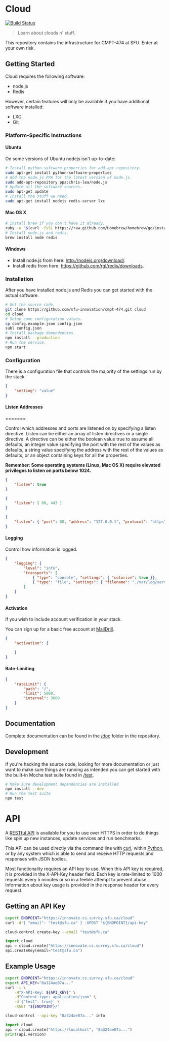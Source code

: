 # Cloud

[![Build Status](https://travis-ci.org/sfu-innovation/cmpt-474.png?branch=master)](https://travis-ci.org/sfu-innovation/cmpt-474)

> Learn about clouds n' stuff.

This repository contains the infrastructure for CMPT-474 at SFU. Enter at your own risk.

## Getting Started

Cloud requires the following software:
 * node.js
 * Redis

However, certain features will only be available if you have additional software installed:
 * LXC
 * Git

### Platform-Specific Instructions
#### Ubuntu
On some versions of Ubuntu nodejs isn't up-to-date:
```bash
# Install python-software-properties for add-apt-repository.
sudo apt-get install python-software-properties
# Add the node.js PPA for the latest version of node.js.
sudo add-apt-repository ppa:chris-lea/node.js
# Update all the software sources.
sudo apt-get update 
# Install the stuff we need.
sudo apt-get install nodejs redis-server lxc
```

#### Mac OS X
```bash
# Install brew if you don't have it already.
ruby -e "$(curl -fsSL https://raw.github.com/Homebrew/homebrew/go/install)"
# Install node.js and redis.
brew install node redis
```

#### Windows
- Install node.js from here: http://nodejs.org/download/.
- Install redis from here: https://github.com/rgl/redis/downloads.

### Installation
After you have installed node.js and Redis you can get started with the actual software.

```bash
# Get the source code.
git clone https://github.com/sfu-innovation/cmpt-474.git cloud
cd cloud
# Setup some configuration values.
cp config.example.json config.json
subl config.json
# Install package dependencies.
npm install --production
# Run the service.
npm start
```


### Configuration
There is a configuration file that controls the majority of the settings run by the stack.

```json
{
	"setting": "value"
}
```

#### Listen Addresses
=======

Control which addresses and ports are listened on by specifying a listen directive. Listen can be either an array of listen directives or a single directive. A directive can be either the boolean value true to assume all defaults, an integer value specifying the port with the rest of the values as defaults, a string value specifying the address with the rest of the values as defaults, or an object containing keys for all the properties.

**Remember: Some operating systems (Linux, Mac OS X) require elevated privileges to listen on ports below 1024.**

```json
{
	"listen": true
}
```

```json
{
	"listen": [ 80, 443 ]
}
```

```json
{
	"listen": { "port": 80, "address": "127.0.0.1", "protocol": "https" }
}
```

#### Logging

Control how information is logged. 

```json
{
	"logging": {
		"level": "info",
		"transports": [ 
			{ "type": "console", "settings": { "colorize": true }},
			{ "type": "file", "settings": { "filename": "./var/log/server.log" }}
		]
	}
}
```

#### Activation

If you wish to include account verification in your stack. 

You can sign up for a basic free account at [MailDrill](https://mandrillapp.com/).

```json
{
	"activation": {

	}
}
```

#### Rate-Limiting

```json
{
	"rateLimit": { 
		"path": "/",
		"limit": 5000,
		"interval": 3600
	}
}
```

## Documentation
Complete documentation can be found in the [/doc](./doc) folder in the repository. 

## Development

If you're hacking the source code, looking for more documentation or just want to make sure things are running as intended you can get started with the built-in Mocha test suite found in [/test](./test).


```bash
# Make sure development dependencies are installed
npm install --dev
# Run the test suite
npm test
```

# API
A [RESTful API](./docs/api.md) is available for you to use over HTTPS in order to do things like spin up new instances, update services and run benchmarks.

This API can be used directly via the command line with [curl](http://curl.haxx.se/), within [Python](http://www.python.org/), or by any system which is able to send and receive HTTP requests and responses with JSON bodies.

Most functionality requires an API key to use. When this API key is required, it is provided in the X-API-Key header field. Each key is rate-limited to 1000 requests every 5 minutes or so in a feeble attempt to prevent abuse. Information about key usage is provided in the response header for every request.

## Getting an API Key

```bash
export ENDPOINT="https://innovate.cs.surrey.sfu.ca/cloud"
curl -d'{ "email": "test@sfu.ca" } -XPOST "${ENDPOINT}/api-key"
```

```bash
cloud-control create-key --email "test@sfu.ca"
```

```python
import cloud
api = cloud.create("https://innovate.cs.surrey.sfu.ca/cloud")
api.createKey(email="test@sfu.ca")
```

## Example Usage

```bash
export ENDPOINT="https://innovate.cs.surrey.sfu.ca/cloud"
export API_KEY="8a324ae07a..."
curl -i \
	-H"X-API-Key: ${API_KEY}" \
	-H"Content-type: application/json" \
	-d'{"test": true}' \
	-XGET "${ENDPOINT}/"
```

```bash
cloud-control --api-key "8a324ae07a..." info
```

```python
import cloud
api = cloud.create("https://localhost", "8a324ae07a...")
print(api.version)
```
